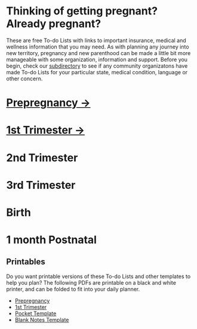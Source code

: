 # Thinking of getting pregnant? Already pregnant?

These are free To-do Lists with links to important insurance, medical and wellness information that you may need. As with planning any journey into new territory, pregnancy and new parenthood can be made a little bit more manageable with some organization, information and support. Before you begin, check our [subdirectory](#) to see if any community organizatons have made To-do Lists for your particular state, medical condition, language or other concern.

# [Prepregnancy →](/Prepregnancy-ToDo.md)
# [1st Trimester →](/1stTrimester-ToDo.md)
# 2nd Trimester
# 3rd Trimester
# Birth
# 1 month Postnatal



## Printables
Do you want printable versions of these To-do Lists and other templates to help you plan? The following PDFs are printable on a black and white printer, and can be folded to fit into your daily planner.
- [Prepregnancy](/downloads/ToDoList-1-Prepregnancy.pdf)
- [1st Trimester](/downloads/ToDoList-2-1stTrimester.pdf)
- [Pocket Template](/downloads/ToDoList-3-1stTrimester-Pocket.pdf)
- [Blank Notes Template](/downloads/ToDoList-4-Notes.pdf)
